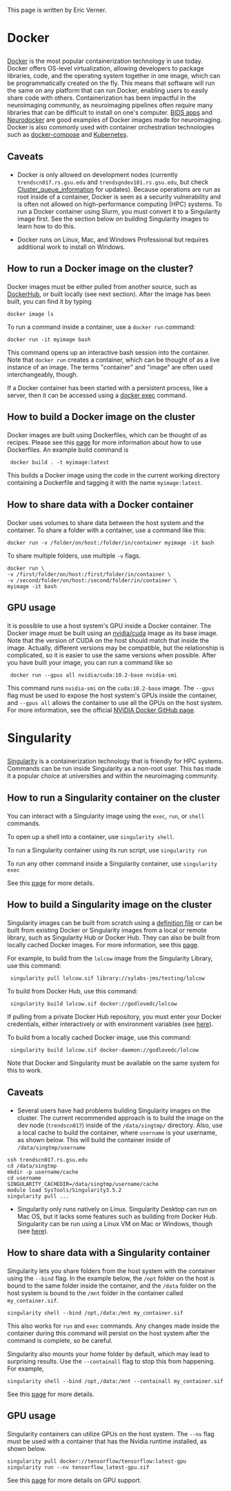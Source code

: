 This page is written by Eric Verner.

<h1>

Docker

</h1>

[Docker](https://www.docker.com) is the most popular containerization
technology in use today. Docker offers OS-level virtualization, allowing
developers to package libraries, code, and the operating system together
in one image, which can be programmatically created on the fly. This
means that software will run the same on any platform that can run
Docker, enabling users to easily share code with others.
Containerization has been impactful in the neuroimaging community, as
neuroimaging pipelines often require many libraries that can be
difficult to install on one's computer. [BIDS
apps](https://bids-apps.neuroimaging.io/about/) and
[Neurodocker](https://github.com/ReproNim/neurodocker) are good examples
of Docker images made for neuroimaging. Docker is also commonly used
with container orchestration technologies such as
[docker-compose](https://docs.docker.com/compose/) and
[Kubernetes](https://kubernetes.io).

<h2>

Caveats

</h2>

-   Docker is only allowed on development nodes (currently
    `trendscn017.rs.gsu.edu` and `trendsgndev101.rs.gsu.edu`, but check
    [Cluster_queue_information](Cluster_queue_information)
    for updates). Because operations are run as root inside of a
    container, Docker is seen as a security vulnerability and is often
    not allowed on high-performance computing (HPC) systems. To run a
    Docker container using Slurm, you must convert it to a Singularity
    image first. See the section below on building Singularity images to
    learn how to do this.

<!-- -->

-   Docker runs on Linux, Mac, and Windows Professional but requires
    additional work to install on Windows.

<h2>

How to run a Docker image on the cluster?

</h2>

Docker images must be either pulled from another source, such as
[DockerHub](https://hub.docker.com), or built locally (see next
section). After the image has been built, you can find it by typing

    docker image ls

To run a command inside a container, use a `docker run` command:

    docker run -it myimage bash

This command opens up an interactive bash session into the container.
Note that `docker run` creates a container, which can be thought of as a
live instance of an image. The terms "container" and "image" are often
used interchangeably, though.

If a Docker container has been started with a persistent process, like a
server, then it can be accessed using a [docker
exec](https://docs.docker.com/engine/reference/commandline/exec/)
command.

<h2>

How to build a Docker image on the cluster

</h2>

Docker images are built using Dockerfiles, which can be thought of as
recipes. Please see this
[page](https://docs.docker.com/get-started/part2/#sample-dockerfile) for
more information about how to use Dockerfiles. An example build command
is

     docker build . -t myimage:latest

This builds a Docker image using the code in the current working
directory containing a Dockerfile and tagging it with the name
`myimage:latest`.

<h2>

How to share data with a Docker container

</h2>

Docker uses volumes to share data between the host system and the
container. To share a folder with a container, use a command like this:

    docker run -v /folder/on/host:/folder/in/container myimage -it bash

To share multiple folders, use multiple `-v` flags.

    docker run \
    -v /first/folder/on/host:/first/folder/in/container \
    -v /second/folder/on/host:/second/folder/in/container \
    myimage -it bash

<h2>

GPU usage

</h2>

It is possible to use a host system's GPU inside a Docker container. The
Docker image must be built using an
[nvidia/cuda](https://hub.docker.com/r/nvidia/cuda/) image as its base
image. Note that the version of CUDA on the host should match that
inside the image. Actually, different versions may be compatible, but
the relationship is complicated, so it is easier to use the same
versions when possible. After you have built your image, you can run a
command like so

     docker run --gpus all nvidia/cuda:10.2-base nvidia-smi

This command runs `nvidia-smi` on the `cuda:10.2-base` image. The
`--gpus` flag must be used to expose the host system's GPUs inside the
container, and `--gpus all` allows the container to use all the GPUs on
the host system. For more information, see the official [NVIDIA Docker
GitHub page](https://github.com/NVIDIA/nvidia-docker).

<h1>

Singularity

</h1>

[Singularity](https://sylabs.io/singularity/) is a containerization
technology that is friendly for HPC systems. Commands can be run inside
Singularity as a non-root user. This has made it a popular choice at
universities and within the neuroimaging community.

<h2>

How to run a Singularity container on the cluster

</h2>

You can interact with a Singularity image using the `exec`, `run`, or
`shell` commands.

To open up a shell into a container, use `singularity shell`.

To run a Singularity container using its run script, use
`singularity run`

To run any other command inside a Singularity container, use
`singularity exec`

See this [page](https://sylabs.io/guides/3.5/user-guide/cli.html) for
more details.

<h2>

How to build a Singularity image on the cluster

</h2>

Singularity images can be built from scratch using a [definition
file](https://sylabs.io/guides/3.5/user-guide/definition_files.html) or
can be built from existing Docker or Singularity images from a local or
remote library, such as Singularity Hub or Docker Hub. They can also be
built from locally cached Docker images. For more information, see this
[page](https://sylabs.io/guides/3.5/user-guide/build_a_container.html).

For example, to build from the `lolcow` image from the Singularity
Library, use this command:

     singularity pull lolcow.sif library://sylabs-jms/testing/lolcow

To build from Docker Hub, use this command:

     singularity build lolcow.sif docker://godlovedc/lolcow

If pulling from a private Docker Hub repository, you must enter your
Docker credentials, either interactively or with environment variables
(see
[here](https://sylabs.io/guides/3.5/user-guide/singularity_and_docker.html#authentication-via-environment-variables)).

To build from a locally cached Docker image, use this command:

     singularity build lolcow.sif docker-daemon://godlovedc/lolcow

Note that Docker and Singularity must be available on the same system
for this to work.

<h2>

Caveats

</h2>

-   Several users have had problems building Singularity images on the
    cluster. The current recommended approach is to build the image on
    the dev node (`trendscn017`) inside of the `/data/singtmp/`
    directory. Also, use a local cache to build the container, where
    `username` is your username, as shown below. This will build the
    container inside of `/data/singtmp/username`

<!-- -->

    ssh trendscn017.rs.gsu.edu
    cd /data/singtmp
    mkdir -p username/cache
    cd username
    SINGULARITY_CACHEDIR=/data/singtmp/username/cache
    module load SysTools/Singularity3.5.2
    singularity pull ...

-   Singularity only runs natively on Linux. Singularity Desktop can run
    on Mac OS, but it lacks some features such as building from Docker
    Hub. Singularity can be run using a Linux VM on Mac or Windows,
    though (see
    [here](https://sylabs.io/guides/3.2/user-guide/installation.html#install-on-windows-or-mac)).

<h2>

How to share data with a Singularity container

</h2>

Singularity lets you share folders from the host system with the
container using the `--bind` flag. In the example below, the `/opt`
folder on the host is bound to the same folder inside the container, and
the `/data` folder on the host system is bound to the `/mnt` folder in
the container called `my_container.sif`.

    singularity shell --bind /opt,/data:/mnt my_container.sif

This also works for `run` and `exec` commands. Any changes made inside
the container during this command will persist on the host system after
the command is complete, so be careful.

Singularity also mounts your home folder by default, which may lead to
surprising results. Use the `--containall` flag to stop this from
happening. For example,

    singularity shell --bind /opt,/data:/mnt --containall my_container.sif

See this
[page](https://sylabs.io/guides/3.5/user-guide/bind_paths_and_mounts.html)
for more details.

<h2>

GPU usage

</h2>

Singularity containers can utilize GPUs on the host system. The `--nv`
flag must be used with a container that has the Nvidia runtime
installed, as shown below.

    singularity pull docker://tensorflow/tensorflow:latest-gpu
    singularity run --nv tensorflow_latest-gpu.sif

See this [page](https://sylabs.io/guides/3.5/user-guide/gpu.html) for
more details on GPU support.